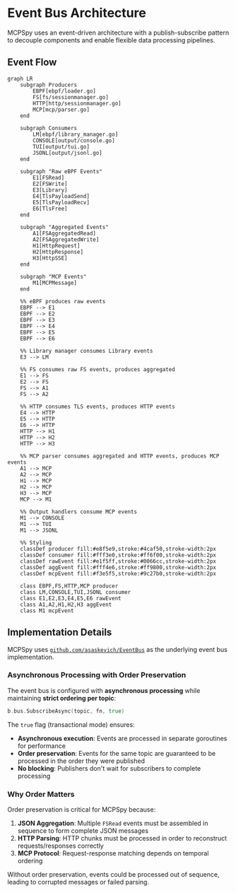# Event Bus Architecture

MCPSpy uses an event-driven architecture with a publish-subscribe pattern to decouple components and enable flexible data processing pipelines.

## Event Flow

```mermaid
graph LR
    subgraph Producers
        EBPF[ebpf/loader.go]
        FS[fs/sessionmanager.go]
        HTTP[http/sessionmanager.go]
        MCP[mcp/parser.go]
    end

    subgraph Consumers
        LM[ebpf/library_manager.go]
        CONSOLE[output/console.go]
        TUI[output/tui.go]
        JSONL[output/jsonl.go]
    end

    subgraph "Raw eBPF Events"
        E1[FSRead]
        E2[FSWrite]
        E3[Library]
        E4[TlsPayloadSend]
        E5[TlsPayloadRecv]
        E6[TlsFree]
    end

    subgraph "Aggregated Events"
        A1[FSAggregatedRead]
        A2[FSAggregatedWrite]
        H1[HttpRequest]
        H2[HttpResponse]
        H3[HttpSSE]
    end

    subgraph "MCP Events"
        M1[MCPMessage]
    end

    %% eBPF produces raw events
    EBPF --> E1
    EBPF --> E2
    EBPF --> E3
    EBPF --> E4
    EBPF --> E5
    EBPF --> E6

    %% Library manager consumes Library events
    E3 --> LM

    %% FS consumes raw FS events, produces aggregated
    E1 --> FS
    E2 --> FS
    FS --> A1
    FS --> A2

    %% HTTP consumes TLS events, produces HTTP events
    E4 --> HTTP
    E5 --> HTTP
    E6 --> HTTP
    HTTP --> H1
    HTTP --> H2
    HTTP --> H3

    %% MCP parser consumes aggregated and HTTP events, produces MCP events
    A1 --> MCP
    A2 --> MCP
    H1 --> MCP
    H2 --> MCP
    H3 --> MCP
    MCP --> M1

    %% Output handlers consume MCP events
    M1 --> CONSOLE
    M1 --> TUI
    M1 --> JSONL

    %% Styling
    classDef producer fill:#e8f5e9,stroke:#4caf50,stroke-width:2px
    classDef consumer fill:#fff3e0,stroke:#ff6f00,stroke-width:2px
    classDef rawEvent fill:#e1f5ff,stroke:#0066cc,stroke-width:2px
    classDef aggEvent fill:#fff4e6,stroke:#ff9800,stroke-width:2px
    classDef mcpEvent fill:#f3e5f5,stroke:#9c27b0,stroke-width:2px

    class EBPF,FS,HTTP,MCP producer
    class LM,CONSOLE,TUI,JSONL consumer
    class E1,E2,E3,E4,E5,E6 rawEvent
    class A1,A2,H1,H2,H3 aggEvent
    class M1 mcpEvent
```

## Implementation Details

MCPSpy uses [`github.com/asaskevich/EventBus`](https://github.com/asaskevich/EventBus) as the underlying event bus implementation.

### Asynchronous Processing with Order Preservation

The event bus is configured with **asynchronous processing** while maintaining **strict ordering per topic**:

```go
b.bus.SubscribeAsync(topic, fn, true)
```

The `true` flag (transactional mode) ensures:

- **Asynchronous execution**: Events are processed in separate goroutines for performance
- **Order preservation**: Events for the same topic are guaranteed to be processed in the order they were published
- **No blocking**: Publishers don't wait for subscribers to complete processing

### Why Order Matters

Order preservation is critical for MCPSpy because:

1. **JSON Aggregation**: Multiple `FSRead` events must be assembled in sequence to form complete JSON messages
2. **HTTP Parsing**: HTTP chunks must be processed in order to reconstruct requests/responses correctly
3. **MCP Protocol**: Request-response matching depends on temporal ordering

Without order preservation, events could be processed out of sequence, leading to corrupted messages or failed parsing.
